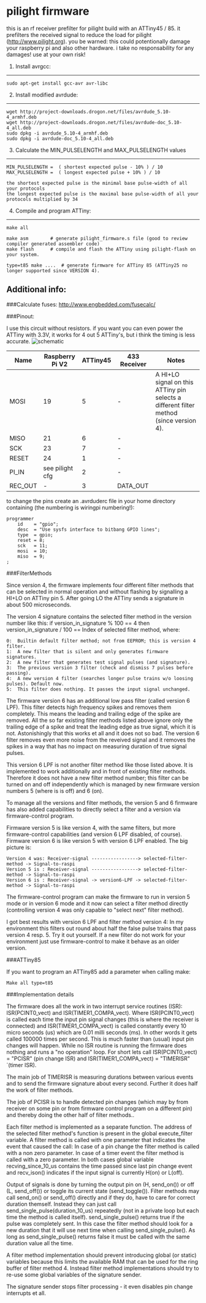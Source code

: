 pilight firmware
=============

this is an rf receiver prefilter for pilight build with an ATTiny45 / 85. it prefilters the received signal to reduce the load for pilight (http://www.pilight.org).
you be warned: this could potentionally damage your raspberry pi and also other hardware. i take no responsability for any damages! use at your own risk!

1. Install avrgcc:
------------------
	sudo apt-get install gcc-avr avr-libc

2. Install modified avrdude:
-------------------
	wget http://project-downloads.drogon.net/files/avrdude_5.10-4_armhf.deb
	wget http://project-downloads.drogon.net/files/avrdude-doc_5.10-4_all.deb
	sudo dpkg -i avrdude_5.10-4_armhf.deb
	sudo dpkg -i avrdude-doc_5.10-4_all.deb

3. Calculate the MIN_PULSELENGTH and MAX_PULSELENGTH values
-------------------
	MIN_PULSELENGTH =  ( shortest expected pulse - 10% ) / 10
	MAX_PULSELENGTH =  ( longest expected pulse + 10% ) / 10
	
	the shortest expected pulse is the minimal base pulse-width of all your protocols
	the longest expected pulse is the maximal base pulse-width of all your protocols multiplied by 34
	
4. Compile and program ATTiny:
------------------------------
	make all
	
	make asm		# generate pilight_firmware.s file (good to review compiler generated assembler code)
	make flash		# compile and flash the ATTiny using pilight-flash on your system.

	type=t85 make ....	# generate firmware for ATTiny 85 (ATTiny25 no longer supported since VERSION 4).


Additional info:
----------------
###Calculate fuses:
	http://www.engbedded.com/fusecalc/

###Pinout:
	
I use this circuit without resistors. if you want you can even power the ATTiny with 3.3V, it works for 4 out 5 ATTiny's, but i think the timing is less accurate.
	![schematic](circuit.png "schematic")

|  Name  | Raspberry Pi V2 | ATTiny45 | 433 Receiver| Notes
|--------|-----------------|----------|-------------|--------------------
|  MOSI  |       19        |    5     |      -      | A HI+LO signal on this ATTiny pin selects a different filter method (since version 4).
|  MISO  |       21        |    6     |      -      |
|  SCK   |       23        |    7     |      -      |
| RESET  |       24        |    1     |      -      |
| PI_IN  | see pilight cfg |    2     |      -      |
|REC_OUT |       -         |    3     |   DATA_OUT  |


to change the pins create an .avrduderc file in your home directory containing (the numbering is wiringpi numbering!):


	programmer
		id    = "gpio";
		desc  = "Use sysfs interface to bitbang GPIO lines";
		type  = gpio;
		reset = 8;
		sck   = 11;
		mosi  = 10;
		miso  = 9;
	;

###FilterMethods

Since version 4, the firmware implements four different filter methods that can be selected
in normal operation and without flashing by signalling a HI+LO on ATTiny pin 5. After going
LO the ATTiny sends a signature in about 500 microseconds.

The version 4 signature contains the selected filter method in the version
number like this: if
	version_in_signature % 100 == 4 then
	version_in_signature / 100 == Index of selected filter method, where:

	0:	Builtin default filter method; not from EEPROM; this is version 4 filter.
	1:	A new filter that is silent and only generates firmware signatures.
	2:	A new filter that generates test signal pulses (and signature).
	3:	The previous version 3 filter (check and dismiss 7 pulses before passing).
	4:	A new version 4 filter (searches longer pulse trains w/o loosing pulses). Default now.
	5:	This filter does nothing. It passes the input signal unchanged.

The firmware version 6 has an additional low pass filter (called version 6
LPF). This filter detects high frequency spikes and removes them completely.
This means the leading and trailing edge of the spike are removed. All the so
far existing filter methods listed above ignore only the trailing edge of a
spike and treat the leading edge as true signal, which it is not. Astonishingly
that this works et all and it does not so bad. The version 6 filter removes
even more noise from the reveived signal and it removes the spikes in a way
that has no impact on measuring duration of true signal pulses.

This version 6 LPF is not another filter method like those listed above. It is
implemented to work additionally and in front of existing filter methods.
Therefore it does not have a new filter method number; this filter can be
turned on and off independently which is managed by new firmware version
numbers 5 (where is is off) and 6 (on).

To manage all the versions and filter methods, the version 5 and 6 firmware
has also added capabilities to directly select a filter and a version via
firmware-control program.

Firmware version 5 is like version 4, with the same filters, but more
firmware-control capabilities (and version 6 LPF disabled, of course).
Firmware version 6 is like version 5 with version 6 LPF enabled.
The big picture is:

	Version 4 was: Receiver-signal -----------------> selected-filter-method -> Signal-to-raspi
	Version 5 is : Receiver-signal -----------------> selected-filter-method -> Signal-to-raspi
	Version 6 is : Receiver-signal -> version6-LPF -> selected-filter-method -> Signal-to-raspi

The firmware-control program can make the firmware to run in version 5 mode or
in version 6 mode and it now can select a filter method directly (controlling
version 4 was only capable to "select next" filter method).

I got best results with version 6 LPF and filter method version 4: In my
environment this filters out round about half the false pulse trains that pass
version 4 resp. 5.  Try it out yourself. If a new filter do not work for your
environment just use firmware-control to make it behave as an older version.

###ATTiny85

If you want to program an ATTiny85 add a parameter when calling make:

```
Make all type=t85
```

###Implementation details

The firmware does all the work in two interrupt service routines (ISR):
ISR(PCINT0_vect) and ISR(TIMER1_COMPA_vect).  Where ISR(PCINT0_vect) is called
each time the input pin signal changes (this is where the receiver is
connected) and ISR(TIMER1_COMPA_vect) is called constantly every 10 micro
seconds (us) which are 0.01 milli seconds (ms). In other words it gets called
100000 times per second. This is much faster than (usual) input pin changes
will happen. While no ISR routine is running the firmware does nothing and runs
a "no operation" loop. For short lets call ISR(PCINT0_vect) = "PCISR" (pin
change ISR) and ISR(TIMER1_COMPA_vect) = "TIMERISR" ´(timer ISR).

The main job of TIMERISR is measuring durations between various events and to
send the firmware signature about every second. Further it does half the work
of filter methods.

The job of PCISR is to handle detected pin changes (which may by from receiver
on some pin or from firmware control program on a different pin) and thereby
doing the other half of filter methods..

Each filter method is implemented as a separate function. The address of the
selected filter method's function is present in the global execute_filter variable.
A filter method is called with one parameter that indicates the event that
caused the call:
In case of a pin change the filter method is called with a non zero parameter.
In case of a timer event the filter method is called with a zero parameter.
In both cases global variable recving_since_10_us contains the time passed since
last pin change event and recv_ison() indicates if the input signal is currently
H(on) or L(off).

Output of signals is done by turning the output pin on (H, send_on()) or off
(L, send_off()) or toggle its current state (send_toggle()). Filter methods may
call send_on() or send_off() directly and if they do, have to care for correct
duration themself. Instead they can just call send_single_pulse(duration_10_us)
repeatedly (not in a private loop but each time the method is called itself).
send_single_pulse() returns true if the pulse was completely sent.  In this
case the filter method should look for a new duration that it will use next
time when calling send_single_pulse(). As long as send_single_pulse() returns
false it must be called with the same duration value all the time.

A filter method implementation should prevent introducing global (or static)
variables because this limits the available RAM that can be used for the ring
buffer of filter method 4. Instead filter method implementations should try
to re-use some global variables of the signature sender.

The signature sender stops filter processing - it even disables pin change
interrupts et all.
